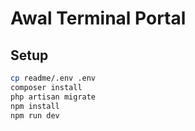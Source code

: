 # Awal Terminal Portal

## Setup
```bash
cp readme/.env .env
composer install
php artisan migrate
npm install
npm run dev
```
